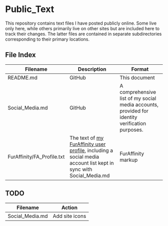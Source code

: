 # Public_Text
This repository contains text files I have posted publicly online.  Some live
only here, while others primarily live on other sites but are included here to
track their changes. The latter files are contained in separate subdirectories
corresponding to their primary locations.

## File Index
| Filename        | Description | Format |
| --------------- | ----------- | ------ |
| README.md       | GitHub | This document | GitHub Markdown |
| Social_Media.md | GitHub | A comprehensive list of my social media accounts, provided for identity verification purposes. | GitHub Markdown |
| FurAffinity/FA_Profile.txt | The text of [my FurAffinity user profile](https://www.furaffinity.net/user/artiemog/), including a social media account list kept in sync with Social_Media.md | FurAffinity markup |

## TODO
| Filename          | Action         |
| ----------------- | -------------- |
| Social_Media.md | Add site icons |
